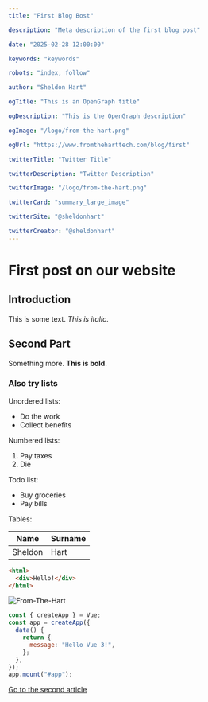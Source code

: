 ```yaml
---
title: "First Blog Bost"

description: "Meta description of the first blog post"

date: "2025-02-28 12:00:00"

keywords: "keywords"

robots: "index, follow"

author: "Sheldon Hart"

ogTitle: "This is an OpenGraph title"

ogDescription: "This is the OpenGraph description"

ogImage: "/logo/from-the-hart.png"

ogUrl: "https://www.fromtheharttech.com/blog/first"

twitterTitle: "Twitter Title"

twitterDescription: "Twitter Description"

twitterImage: "/logo/from-the-hart.png"

twitterCard: "summary_large_image"

twitterSite: "@sheldonhart"

twitterCreator: "@sheldonhart"
---
```


# First post on our website

## Introduction

This is some text. *This is italic*.

## Second Part

Something more. **This is bold**.

### Also try lists

Unordered lists:

- Do the work
- Collect benefits

Numbered lists:

1. Pay taxes
2. Die

Todo list:

- Buy groceries
- Pay bills

Tables:

| Name    | Surname |
| ------- | ------- |
| Sheldon | Hart    |

```html
<html>
  <div>Hello!</div>
</html>
```

![From-The-Hart](/logo/from-the-hart.png)

```javascript
const { createApp } = Vue;
const app = createApp({
  data() {
    return {
      message: "Hello Vue 3!",
    };
  },
});
app.mount("#app");
```

[Go to the second article](/blog/second)
